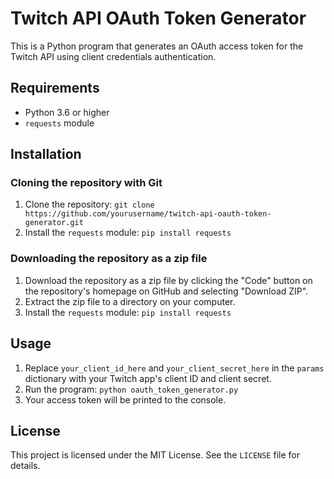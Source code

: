 # Twitch API OAuth Token Generator

This is a Python program that generates an OAuth access token for the Twitch API using client credentials authentication.

## Requirements

- Python 3.6 or higher
- `requests` module

## Installation

### Cloning the repository with Git

1. Clone the repository: `git clone https://github.com/yourusername/twitch-api-oauth-token-generator.git`
2. Install the `requests` module: `pip install requests`

### Downloading the repository as a zip file

1. Download the repository as a zip file by clicking the "Code" button on the repository's homepage on GitHub and selecting "Download ZIP".
2. Extract the zip file to a directory on your computer.
3. Install the `requests` module: `pip install requests`


## Usage

1. Replace `your_client_id_here` and `your_client_secret_here` in the `params` dictionary with your Twitch app's client ID and client secret.
2. Run the program: `python oauth_token_generator.py`
3. Your access token will be printed to the console.

## License

This project is licensed under the MIT License. See the `LICENSE` file for details.
